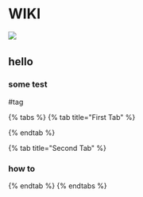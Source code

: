 # WIKI

![](\_assets/banner.png)

## hello

### some test



\#tag&#x20;

{% tabs %}
{% tab title="First Tab" %}

{% endtab %}

{% tab title="Second Tab" %}
### how to


{% endtab %}
{% endtabs %}
